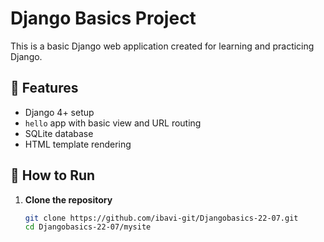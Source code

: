 # Django Basics Project

This is a basic Django web application created for learning and practicing Django.

## 🌟 Features

- Django 4+ setup
- `hello` app with basic view and URL routing
- SQLite database
- HTML template rendering

## 🚀 How to Run

1. **Clone the repository**
   ```bash
   git clone https://github.com/ibavi-git/Djangobasics-22-07.git
   cd Djangobasics-22-07/mysite
   ```
